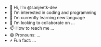 - 👋 Hi, I’m @sanjeetk-dev
- 👀 I’m interested in coding and programming 
- 🌱 I’m currently learning new language 
- 💞️ I’m looking to collaborate on ...
- 📫 How to reach me ...
- 😄 Pronouns: ...
- ⚡ Fun fact: ...

<!---
sanjeetk-dev/sanjeetk-dev is a ✨ special ✨ repository because its `README.md` (this file) appears on your GitHub profile.
You can click the Preview link to take a look at your changes.
--->
